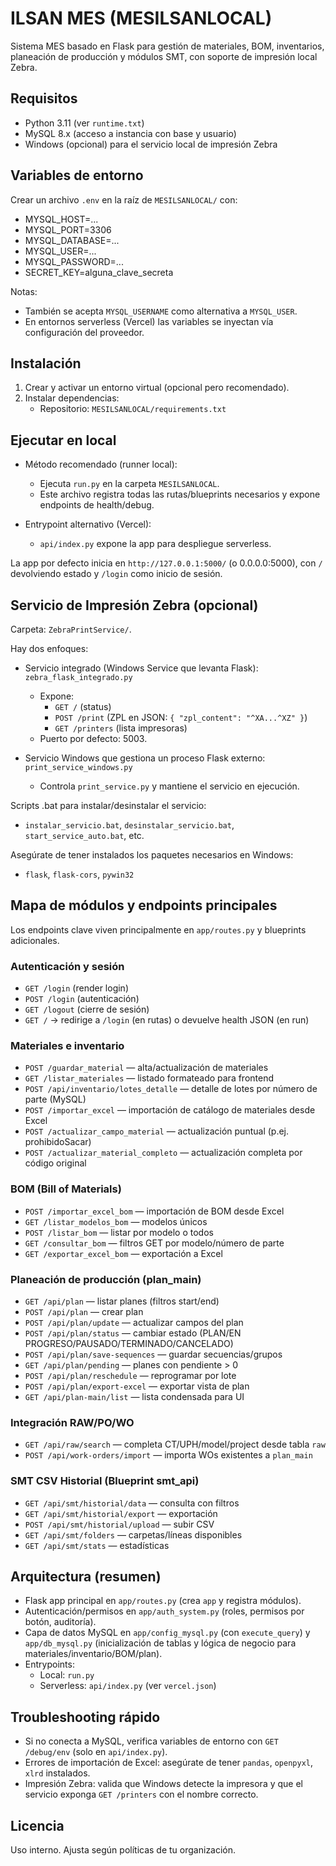 # ILSAN MES (MESILSANLOCAL)

Sistema MES basado en Flask para gestión de materiales, BOM, inventarios, planeación de producción y módulos SMT, con soporte de impresión local Zebra.

## Requisitos

- Python 3.11 (ver `runtime.txt`)
- MySQL 8.x (acceso a instancia con base y usuario)
- Windows (opcional) para el servicio local de impresión Zebra

## Variables de entorno

Crear un archivo `.env` en la raíz de `MESILSANLOCAL/` con:

- MYSQL_HOST=...
- MYSQL_PORT=3306
- MYSQL_DATABASE=...
- MYSQL_USER=...
- MYSQL_PASSWORD=...
- SECRET_KEY=alguna_clave_secreta

Notas:
- También se acepta `MYSQL_USERNAME` como alternativa a `MYSQL_USER`.
- En entornos serverless (Vercel) las variables se inyectan vía configuración del proveedor.

## Instalación

1) Crear y activar un entorno virtual (opcional pero recomendado).
2) Instalar dependencias:
   - Repositorio: `MESILSANLOCAL/requirements.txt`

## Ejecutar en local

- Método recomendado (runner local):
  - Ejecuta `run.py` en la carpeta `MESILSANLOCAL`.
  - Este archivo registra todas las rutas/blueprints necesarios y expone endpoints de health/debug.

- Entrypoint alternativo (Vercel):
  - `api/index.py` expone la app para despliegue serverless.

La app por defecto inicia en `http://127.0.0.1:5000/` (o 0.0.0.0:5000), con `/` devolviendo estado y `/login` como inicio de sesión.

## Servicio de Impresión Zebra (opcional)

Carpeta: `ZebraPrintService/`.

Hay dos enfoques:

- Servicio integrado (Windows Service que levanta Flask): `zebra_flask_integrado.py`
  - Expone:
    - `GET /` (status)
    - `POST /print` (ZPL en JSON: `{ "zpl_content": "^XA...^XZ" }`)
    - `GET /printers` (lista impresoras)
  - Puerto por defecto: 5003.

- Servicio Windows que gestiona un proceso Flask externo: `print_service_windows.py`
  - Controla `print_service.py` y mantiene el servicio en ejecución.

Scripts .bat para instalar/desinstalar el servicio:
- `instalar_servicio.bat`, `desinstalar_servicio.bat`, `start_service_auto.bat`, etc.

Asegúrate de tener instalados los paquetes necesarios en Windows:
- `flask`, `flask-cors`, `pywin32`

## Mapa de módulos y endpoints principales

Los endpoints clave viven principalmente en `app/routes.py` y blueprints adicionales.

### Autenticación y sesión
- `GET /login` (render login)
- `POST /login` (autenticación)
- `GET /logout` (cierre de sesión)
- `GET /` → redirige a `/login` (en rutas) o devuelve health JSON (en run)

### Materiales e inventario
- `POST /guardar_material` — alta/actualización de materiales
- `GET /listar_materiales` — listado formateado para frontend
- `POST /api/inventario/lotes_detalle` — detalle de lotes por número de parte (MySQL)
- `POST /importar_excel` — importación de catálogo de materiales desde Excel
- `POST /actualizar_campo_material` — actualización puntual (p.ej. prohibidoSacar)
- `POST /actualizar_material_completo` — actualización completa por código original

### BOM (Bill of Materials)
- `POST /importar_excel_bom` — importación de BOM desde Excel
- `GET /listar_modelos_bom` — modelos únicos
- `POST /listar_bom` — listar por modelo o todos
- `GET /consultar_bom` — filtros GET por modelo/número de parte
- `GET /exportar_excel_bom` — exportación a Excel

### Planeación de producción (plan_main)
- `GET /api/plan` — listar planes (filtros start/end)
- `POST /api/plan` — crear plan
- `POST /api/plan/update` — actualizar campos del plan
- `POST /api/plan/status` — cambiar estado (PLAN/EN PROGRESO/PAUSADO/TERMINADO/CANCELADO)
- `POST /api/plan/save-sequences` — guardar secuencias/grupos
- `GET /api/plan/pending` — planes con pendiente > 0
- `POST /api/plan/reschedule` — reprogramar por lote
- `POST /api/plan/export-excel` — exportar vista de plan
- `GET /api/plan-main/list` — lista condensada para UI

### Integración RAW/PO/WO
- `GET /api/raw/search` — completa CT/UPH/model/project desde tabla `raw`
- `POST /api/work-orders/import` — importa WOs existentes a `plan_main`

### SMT CSV Historial (Blueprint smt_api)
- `GET /api/smt/historial/data` — consulta con filtros
- `GET /api/smt/historial/export` — exportación
- `POST /api/smt/historial/upload` — subir CSV
- `GET /api/smt/folders` — carpetas/líneas disponibles
- `GET /api/smt/stats` — estadísticas

## Arquitectura (resumen)

- Flask app principal en `app/routes.py` (crea `app` y registra módulos).
- Autenticación/permisos en `app/auth_system.py` (roles, permisos por botón, auditoría).
- Capa de datos MySQL en `app/config_mysql.py` (con `execute_query`) y `app/db_mysql.py` (inicialización de tablas y lógica de negocio para materiales/inventario/BOM/plan).
- Entrypoints:
  - Local: `run.py`
  - Serverless: `api/index.py` (ver `vercel.json`)

## Troubleshooting rápido

- Si no conecta a MySQL, verifica variables de entorno con `GET /debug/env` (solo en `api/index.py`).
- Errores de importación de Excel: asegúrate de tener `pandas`, `openpyxl`, `xlrd` instalados.
- Impresión Zebra: valida que Windows detecte la impresora y que el servicio exponga `GET /printers` con el nombre correcto.

## Licencia

Uso interno. Ajusta según políticas de tu organización.
